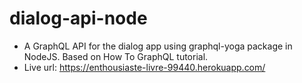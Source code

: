 # dialog-api-node
* A GraphQL API for the dialog app using graphql-yoga package in NodeJS. Based on How To GraphQL tutorial.
* Live url: https://enthousiaste-livre-99440.herokuapp.com/
